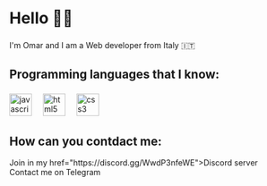 <h1 align="left">Hello 👋🏼</h1>

###

<p align="left">I'm Omar and I am a Web developer from Italy 🇮🇹</p>

###

<h2 align="left">Programming languages that I know:</h2>

###

<div align="left">
  <img src="https://cdn.jsdelivr.net/gh/devicons/devicon/icons/javascript/javascript-original.svg" height="40" alt="javascript logo"  />
  <img width="12" />
  <img src="https://cdn.jsdelivr.net/gh/devicons/devicon/icons/html5/html5-original.svg" height="40" alt="html5 logo"  />
  <img width="12" />
  <img src="https://cdn.jsdelivr.net/gh/devicons/devicon/icons/css3/css3-original.svg" height="40" alt="css3 logo"  />
</div>

###

<h2>
  How can you contdact me: 
</h2>
<p>
  Join in my <a>href="https://discord.gg/WwdP3nfeWE">Discord server</a><br>
  Contact me on <a href"https://t.me/Oma_r71">Telegram</a> 
</p>

